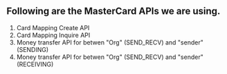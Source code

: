 <h2>Following are the MasterCard APIs we are using. </h2>

1) Card Mapping Create API <br>
2) Card Mapping Inquire API <br>
3) Money transfer API for betwen "Org" (SEND_RECV) and "sender" (SENDING) <br>
4) Money transfer API for betwen "Org" (SEND_RECV) and "sender" (RECEIVING) <br>
